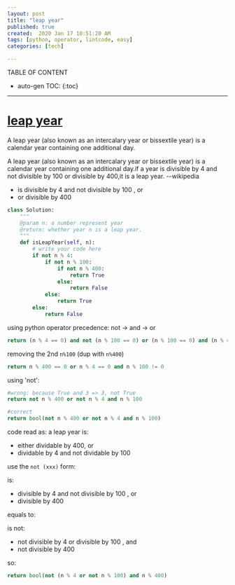 ```yaml
---
layout: post
title: "leap year"
published: true
created:  2020 Jan 17 10:51:20 AM
tags: [python, operator, lintcode, easy]
categories: [tech]

---
```


TABLE OF CONTENT

* auto-gen TOC:
{:toc}

- - -


# [leap year](https://www.lintcode.com/problem/leap-year/)

A leap year (also known as an intercalary year or bissextile year) is a
calendar year containing one additional day. 

A leap year (also known as an intercalary year or bissextile year) is a
calendar year containing one additional day.if a year is divisible by 4 and not
divisible by 100 or divisible by 400,it is a leap year. --wikipedia

* is divisible by 4 and not divisible by 100 , or
* or divisible by 400


```python
class Solution:
    """
    @param n: a number represent year
    @return: whether year n is a leap year.
    """
    def isLeapYear(self, n):
        # write your code here
        if not n % 4:
            if not n % 100:
                if not n % 400:
                    return True
                else:
                    return False
            else:
                return True
        else:
            return False
```

using python operator precedence: not -> and -> or

```python
return (n % 4 == 0) and not (n % 100 == 0) or (n % 100 == 0) and (n % 400 == 0)
```

removing the 2nd `n%100` (dup with `n%400`)

```python
return n % 400 == 0 or n % 4 == 0 and n % 100 != 0
```

using 'not':

```python
#wrong: because True and 3 => 3, not True
return not n % 400 or not n % 4 and n % 100
```

```python
#correct
return bool(not n % 400 or not n % 4 and n % 100)
```

code read as: a leap year is:
* either dividable by 400, or
* dividable by 4 and not dividable by 100

use the `not (xxx)` form:

is:
* divisible by 4 and not divisible by 100 , or
* divisible by 400

equals to:

is not:
* not divisible by 4 or divisible by 100 , and
* not divisible by 400

so: 

```python
return bool(not (n % 4 or not n % 100) and n % 400)
```

<!--
    a and b <=> not (not a or not b)
    not a or not b  <=> not (a and b) ?

but 

    [ins] In [70]: a,b=3, 4
    [ins] In [71]: (not a or not b) == (not (a and b))
    Out[71]: True
    [ins] In [72]: (a or b) == (not (not a and not b))
    Out[72]: False
?
-->

